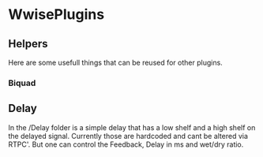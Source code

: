 # WwisePlugins

## Helpers
Here are some usefull things that can be reused for other plugins. 

 ### Biquad

## Delay
In the /Delay folder is a simple delay that has a low shelf and a high shelf on the delayed signal. Currently those are hardcoded and cant be altered via RTPC'. But one can control the Feedback, Delay in ms and wet/dry ratio.
